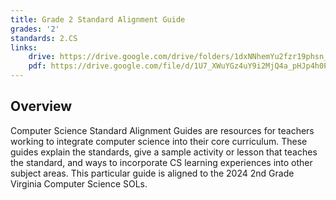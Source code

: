 ```yaml
---
title: Grade 2 Standard Alignment Guide
grades: '2'
standards: 2.CS
links:
    drive: https://drive.google.com/drive/folders/1dxNNhemYu2fzr19phsn_iidffsho0bMt?usp=drive_link
    pdf: https://drive.google.com/file/d/1U7_XWuYGz4uY9i2MjQ4a_pHJp4h0Ptzn/view?usp=drive_link
---
```


## Overview

Computer Science Standard Alignment Guides are resources for teachers working to integrate computer science into their core curriculum. These guides explain the standards, give a sample activity or lesson that teaches the standard, and ways to incorporate CS learning experiences into other subject areas. This particular guide is aligned to the 2024 2nd Grade Virginia Computer Science SOLs.
